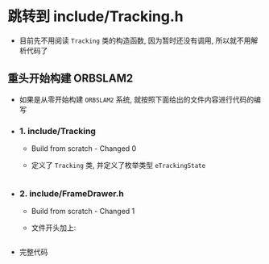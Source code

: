 # 跳转到 include/Tracking.h

- 目前先不用阅读 `Tracking` 类的构造函数, 因为暂时还没有调用, 所以就不用解析代码了


## 重头开始构建 ORBSLAM2

- 如果是从零开始构建 `ORBSLAM2` 系统, 就按照下面给出的文件内容进行代码的编写


- ### 1. include/Tracking

  - Build from scratch - Changed 0
 
  - 定义了 `Tracking` 类, 并定义了枚举类型 `eTrackingState`
 
```c++

```


- ### 2. include/FrameDrawer.h

  - Build from scratch - Changed 1
 
  - 文件开头加上:

```c++

```

  - 完整代码

```c++

```



  

